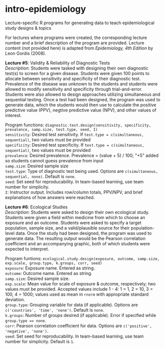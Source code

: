 # intro-epidemiology
Lecture-specific R programs for generating data to teach epidemiological study designs &amp; topics  
  
For lectures where programs were created, the corresponding lecture number and a brief description of the program are provided. Lecture content (not provided here) is adapted from *Epidemiology, 4th Edition* by Leon Gordis (2008).   
  
**Lecture \#5**: Validity &amp; Reliability of Diagnostic Tests  
  *Description*: Students were tasked with designing their own diagnostic test(s) to screen for a given disease. Students were given 100 points to allocate between sensitivity and specificity of their diagnostic test. Prevalence of the disease was unknown to the students and students were allowed to modify sensitivity and specificity through trial-and-error. Students were also allowed to design approaches utilizing simultaneous and sequential testing. Once a test had been designed, the program was used to generate data, which the students would then use to calculate the positive predictive value (PPV), negtive predictive value (NPV), and other values of interest.  
    
  Program functions: `diagnostic.test.design(sensitivity, specificity, prevalence, samp.size, test.type, seed, I)`  
    `sensitivity`: Desired test sensitivity. If `test.type = c(simultaneous, sequential)`, two values must be provided    
    `specificity`: Desired test specificity. If `test.type = c(simultaneous, sequential)`, two values must be provided  
    `prevalence`: Desired prevalence. Prevalence = (value + 5) / 100; "+5" added so students cannot guess prevalence from input  
    `samp.size`: Desired sample size  
    `test.type`: Type of diagnostic test being used. Options are `c(simultaneous, sequential, none)`. Default is `none`.  
    `seed`: Set seed for reproducability. In team-based learning, use team number for simplicity.  
    `I`: Instructor output. Includes row/column totals, PPV/NPV, and brief explanations of how answers were reached.  
  
    
**Lecture \#6**: Ecological Studies  
  *Description*: Students were asked to design their own ecological study. Students were given a field within medicine from which to choose an exposure and an outcome. Students were asked to specify a target population, sample size, and a valid/plausible source for their population-level data. Once the study had been designed, the program was used to generate data. The resulting output would be the Pearson correlation coefficient and an accompanying graphic, both of which students were expected to interpret.  
    
  Program funtions: `ecological.study.design(exposure, outcome, samp.size, exp.scale, group.type, k.groups, corr, seed)`  
    `exposure`: Exposure name. Entered as string.  
    `outcome`: Outcome name. Entered as string.  
    `samp.size`: Desired sample size.  
    `exp.scale`: Mean value for scale of exposure &amp; outcome, respectively; two values must be provided. Accepted values include 1 - 4: 1 = 1, 2 = 10, 3 = 100, 4 = 1000; values used as mean in `rnorm` with appropriate standard deviation.  
    `group.type`: Grouping variable for data (if applicable). Options are `c('countries', 'time', 'none')`. Default is `none`.  
    `k.groups`: Number of groups desired (if applicable). Error if specified while `group.type == none`.  
    `corr`: Pearson correlation coefficient for data. Options are `c('positive', 'negative', 'none')`.  
    `seed`: Set seed for reproducability. In team-based learning, use team number for simplicity. Default is `1`.    
